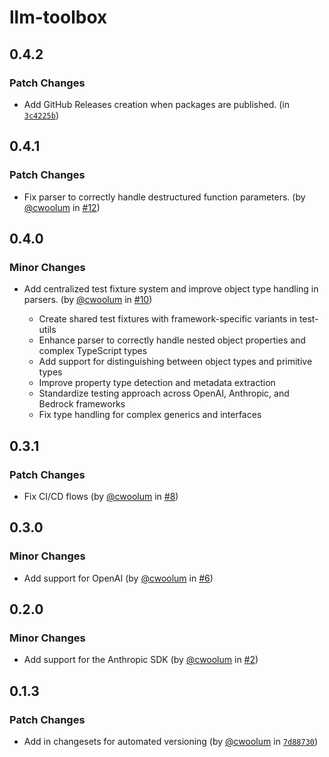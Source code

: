 # llm-toolbox

## 0.4.2

### Patch Changes

- Add GitHub Releases creation when packages are published. (in [`3c4225b`](https://github.com/cwoolum/LLMToolbox/commit/3c4225ba88de58801bc76c34f289b1fddf3a0a96))

## 0.4.1

### Patch Changes

- Fix parser to correctly handle destructured function parameters. (by [@cwoolum](https://github.com/cwoolum) in [#12](https://github.com/cwoolum/LLMToolbox/pull/12))

## 0.4.0

### Minor Changes

- Add centralized test fixture system and improve object type handling in parsers. (by [@cwoolum](https://github.com/cwoolum) in [#10](https://github.com/cwoolum/LLMToolbox/pull/10))

  - Create shared test fixtures with framework-specific variants in test-utils
  - Enhance parser to correctly handle nested object properties and complex TypeScript types
  - Add support for distinguishing between object types and primitive types
  - Improve property type detection and metadata extraction
  - Standardize testing approach across OpenAI, Anthropic, and Bedrock frameworks
  - Fix type handling for complex generics and interfaces

## 0.3.1

### Patch Changes

- Fix CI/CD flows (by [@cwoolum](https://github.com/cwoolum) in [#8](https://github.com/cwoolum/LLMToolbox/pull/8))

## 0.3.0

### Minor Changes

- Add support for OpenAI (by [@cwoolum](https://github.com/cwoolum) in [#6](https://github.com/cwoolum/LLMToolbox/pull/6))

## 0.2.0

### Minor Changes

- Add support for the Anthropic SDK (by [@cwoolum](https://github.com/cwoolum) in [#2](https://github.com/cwoolum/LLMToolbox/pull/2))

## 0.1.3

### Patch Changes

- Add in changesets for automated versioning (by [@cwoolum](https://github.com/cwoolum) in [`7d88730`](https://github.com/cwoolum/LLMToolbox/commit/7d887306859b9036f1c545958caee73d0be73e80))
